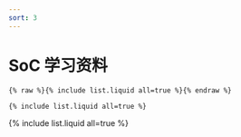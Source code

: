 ```yaml
---
sort: 3
---
```


# SoC 学习资料


```
{% raw %}{% include list.liquid all=true %}{% endraw %}

{% include list.liquid all=true %}
```

{% include list.liquid all=true %}